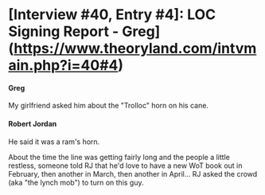 # [Interview #40, Entry #4]: LOC Signing Report - Greg](https://www.theoryland.com/intvmain.php?i=40#4)

#### Greg

My girlfriend asked him about the "Trolloc" horn on his cane.

#### Robert Jordan

He said it was a ram's horn.

About the time the line was getting fairly long and the people a little restless, someone told RJ that he'd love to have a new WoT book out in February, then another in March, then another in April... RJ asked the crowd (aka "the lynch mob") to turn on this guy.

